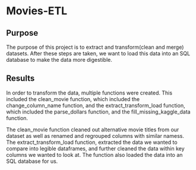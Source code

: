 # Movies-ETL

## Purpose

The purpose of this project is to extract and transform(clean and merge) datasets. After these steps are taken, we want to load this data into an SQL database to make the data more digestible.

## Results

In order to transform the data, multiple functions were created. This included the clean_movie function, which included the change_column_name function, and the extract_transform_load function, which included the parse_dollars function, and the fill_missing_kaggle_data function.

The clean_movie function cleaned out alternative movie titles from our dataset as well as renamed and regrouped columns with similar namess. The extract_transform_load function, extracted the data we wanted to compare into legible dataframes, and further cleaned the data within key columns we wanted to look at. The function also loaded the data into an SQL database for us.
